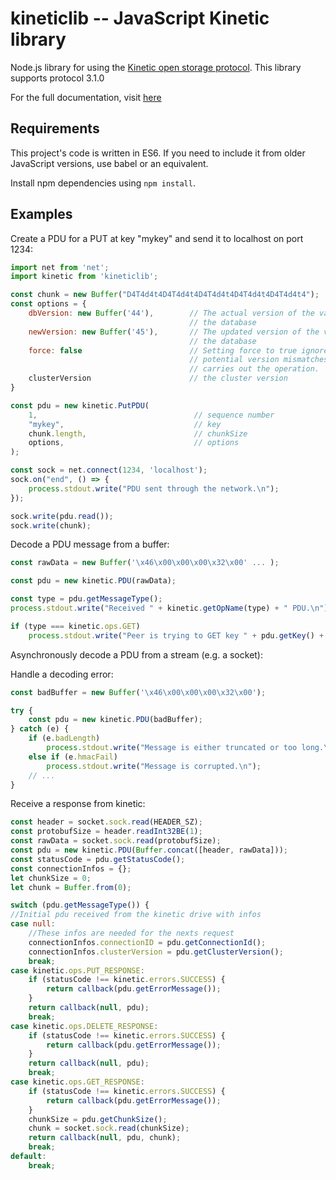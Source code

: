 # kineticlib -- JavaScript Kinetic library

Node.js library for using the [Kinetic open storage
protocol](https://github.com/Kinetic/kinetic-protocol).
This library supports protocol 3.1.0

For the full documentation, visit
[here](https://kinetic.github.io/kinetic-js/)

## Requirements

This project's code is written in ES6. If you need to include it from older
JavaScript versions, use babel or an equivalent.

Install npm dependencies using `npm install`.

## Examples

Create a PDU for a PUT at key "mykey" and send it to localhost on port 1234:

```js
import net from 'net';
import kinetic from 'kineticlib';

const chunk = new Buffer("D4T4d4t4D4T4d4t4D4T4d4t4D4T4d4t4D4T4d4t4");
const options = {
    dbVersion: new Buffer('44'),        // The actual version of the value in
                                        // the database
    newVersion: new Buffer('45'),       // The updated version of the value in
                                        // the database
    force: false                        // Setting force to true ignores
                                        // potential version mismatches and
                                        // carries out the operation.
    clusterVersion                      // the cluster version
}

const pdu = new kinetic.PutPDU(
    1,                                   // sequence number
    "mykey",                             // key
    chunk.length,                        // chunkSize
    options,                             // options
);

const sock = net.connect(1234, 'localhost');
sock.on("end", () => {
    process.stdout.write("PDU sent through the network.\n");
});

sock.write(pdu.read());
sock.write(chunk);
```

Decode a PDU message from a buffer:

```js
const rawData = new Buffer('\x46\x00\x00\x00\x32\x00' ... );

const pdu = new kinetic.PDU(rawData);

const type = pdu.getMessageType();
process.stdout.write("Received " + kinetic.getOpName(type) + " PDU.\n");

if (type === kinetic.ops.GET)
    process.stdout.write("Peer is trying to GET key " + pdu.getKey() + ".\n");
```

Asynchronously decode a PDU from a stream (e.g. a socket):

Handle a decoding error:

```js
const badBuffer = new Buffer('\x46\x00\x00\x00\x32\x00');

try {
    const pdu = new kinetic.PDU(badBuffer);
} catch (e) {
    if (e.badLength)
        process.stdout.write("Message is either truncated or too long.\n");
    else if (e.hmacFail)
        process.stdout.write("Message is corrupted.\n");
    // ...
}
```

Receive a response from kinetic:

```js
const header = socket.sock.read(HEADER_SZ);
const protobufSize = header.readInt32BE(1);
const rawData = socket.sock.read(protobufSize);
const pdu = new kinetic.PDU(Buffer.concat([header, rawData]));
const statusCode = pdu.getStatusCode();
const connectionInfos = {};
let chunkSize = 0;
let chunk = Buffer.from(0);

switch (pdu.getMessageType()) {
//Initial pdu received from the kinetic drive with infos
case null:
    //These infos are needed for the nexts request
    connectionInfos.connectionID = pdu.getConnectionId();
    connectionInfos.clusterVersion = pdu.getClusterVersion();
    break;
case kinetic.ops.PUT_RESPONSE:
    if (statusCode !== kinetic.errors.SUCCESS) {
        return callback(pdu.getErrorMessage());
    }
    return callback(null, pdu);
    break;
case kinetic.ops.DELETE_RESPONSE:
    if (statusCode !== kinetic.errors.SUCCESS) {
        return callback(pdu.getErrorMessage());
    }
    return callback(null, pdu);
    break;
case kinetic.ops.GET_RESPONSE:
    if (statusCode !== kinetic.errors.SUCCESS) {
        return callback(pdu.getErrorMessage());
    }
    chunkSize = pdu.getChunkSize();
    chunk = socket.sock.read(chunkSize);
    return callback(null, pdu, chunk);
    break;
default:
    break;
```
